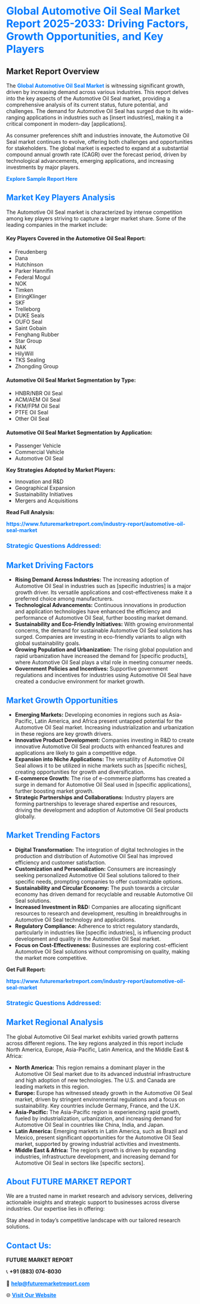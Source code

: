 <h1 style="color: #007BFF;">Global Automotive Oil Seal Market Report 2025-2033: Driving Factors, Growth Opportunities, and Key Players</h1>

<section id="overview">
<h2>Market Report Overview</h2>
<p>The <a href="https://www.futuremarketreport.com/industry-report/automotive-oil-seal-market" style="color: #007BFF; text-decoration: none;"><strong>Global Automotive Oil Seal Market</strong></a> is witnessing significant growth, driven by increasing demand across various industries. This report delves into the key aspects of the Automotive Oil Seal market, providing a comprehensive analysis of its current status, future potential, and challenges. The demand for Automotive Oil Seal has surged due to its wide-ranging applications in industries such as [insert industries], making it a critical component in modern-day [applications].</p>
<p>As consumer preferences shift and industries innovate, the Automotive Oil Seal market continues to evolve, offering both challenges and opportunities for stakeholders. The global market is expected to expand at a substantial compound annual growth rate (CAGR) over the forecast period, driven by technological advancements, emerging applications, and increasing investments by major players.</p>
</section>

<section id="overview">
<p><a href="https://www.futuremarketreport.com/request-sample/reportId=126352" style="color: #007BFF; text-decoration: none;"><strong>Explore Sample Report Here</strong></a></p>
</section>

<section id="key-players">
<h2 style="color: #007BFF;">Market Key Players Analysis</h2>
<p>The Automotive Oil Seal market is characterized by intense competition among key players striving to capture a larger market share. Some of the leading companies in the market include:</p>
<h4>Key Players Covered in the Automotive Oil Seal Report:</h4>
<ul><li>Freudenberg</li><li>Dana</li><li>Hutchinson</li><li>Parker Hannifin</li><li>Federal Mogul</li><li>NOK</li><li>Timken</li><li>ElringKlinger</li><li>SKF</li><li>Trelleborg</li><li>DUKE Seals</li><li>OUFO Seal</li><li>Saint Gobain</li><li>Fenghang Rubber</li><li>Star Group</li><li>NAK</li><li>HilyWill</li><li>TKS Sealing</li><li>Zhongding Group</li></ul>
<h4>Automotive Oil Seal Market Segmentation by Type:</h4>
<ul><li>HNBR/NBR Oil Seal</li><li>ACM/AEM Oil Seal</li><li>FKM/FPM Oil Seal</li><li>PTFE Oil Seal</li><li>Other Oil Seal</li></ul>

<h4>Automotive Oil Seal Market Segmentation by Application:</h4>
<ul><li>Passenger Vehicle</li><li>Commercial Vehicle</li><li>Automotive Oil Seal</li></ul>
<p><strong>Key Strategies Adopted by Market Players:</strong></p>
<ul>
<li>Innovation and R&D</li>
<li>Geographical Expansion</li>
<li>Sustainability Initiatives</li>
<li>Mergers and Acquisitions</li>
</ul>
</section>

<section>
<p><strong>Read Full Analysis: </strong></p><a href="https://www.futuremarketreport.com/industry-report/automotive-oil-seal-market" style="color: #007BFF; text-decoration: none;"><strong>https://www.futuremarketreport.com/industry-report/automotive-oil-seal-market</strong></a>
<h3 style="color: #007BFF;">Strategic Questions Addressed:</h3>
</section>

<section id="driving-factors">
<h2 style="color: #007BFF;">Market Driving Factors</h2>
<ul>
<li><strong>Rising Demand Across Industries:</strong> The increasing adoption of Automotive Oil Seal in industries such as [specific industries] is a major growth driver. Its versatile applications and cost-effectiveness make it a preferred choice among manufacturers.</li>
<li><strong>Technological Advancements:</strong> Continuous innovations in production and application technologies have enhanced the efficiency and performance of Automotive Oil Seal, further boosting market demand.</li>
<li><strong>Sustainability and Eco-Friendly Initiatives:</strong> With growing environmental concerns, the demand for sustainable Automotive Oil Seal solutions has surged. Companies are investing in eco-friendly variants to align with global sustainability goals.</li>
<li><strong>Growing Population and Urbanization:</strong> The rising global population and rapid urbanization have increased the demand for [specific products], where Automotive Oil Seal plays a vital role in meeting consumer needs.</li>
<li><strong>Government Policies and Incentives:</strong> Supportive government regulations and incentives for industries using Automotive Oil Seal have created a conducive environment for market growth.</li>
</ul>
</section>

<section id="growth-opportunities">
<h2 style="color: #007BFF;">Market Growth Opportunities</h2>
<ul>
<li><strong>Emerging Markets:</strong> Developing economies in regions such as Asia-Pacific, Latin America, and Africa present untapped potential for the Automotive Oil Seal market. Increasing industrialization and urbanization in these regions are key growth drivers.</li>
<li><strong>Innovative Product Development:</strong> Companies investing in R&D to create innovative Automotive Oil Seal products with enhanced features and applications are likely to gain a competitive edge.</li>
<li><strong>Expansion into Niche Applications:</strong> The versatility of Automotive Oil Seal allows it to be utilized in niche markets such as [specific niches], creating opportunities for growth and diversification.</li>
<li><strong>E-commerce Growth:</strong> The rise of e-commerce platforms has created a surge in demand for Automotive Oil Seal used in [specific applications], further boosting market growth.</li>
<li><strong>Strategic Partnerships and Collaborations:</strong> Industry players are forming partnerships to leverage shared expertise and resources, driving the development and adoption of Automotive Oil Seal products globally.</li>
</ul>
</section>

<section id="trending-factors">
<h2 style="color: #007BFF;">Market Trending Factors</h2>
<ul>
<li><strong>Digital Transformation:</strong> The integration of digital technologies in the production and distribution of Automotive Oil Seal has improved efficiency and customer satisfaction.</li>
<li><strong>Customization and Personalization:</strong> Consumers are increasingly seeking personalized Automotive Oil Seal solutions tailored to their specific needs, prompting companies to offer customizable options.</li>
<li><strong>Sustainability and Circular Economy:</strong> The push towards a circular economy has driven demand for recyclable and reusable Automotive Oil Seal solutions.</li>
<li><strong>Increased Investment in R&D:</strong> Companies are allocating significant resources to research and development, resulting in breakthroughs in Automotive Oil Seal technology and applications.</li>
<li><strong>Regulatory Compliance:</strong> Adherence to strict regulatory standards, particularly in industries like [specific industries], is influencing product development and quality in the Automotive Oil Seal market.</li>
<li><strong>Focus on Cost-Effectiveness:</strong> Businesses are exploring cost-efficient Automotive Oil Seal solutions without compromising on quality, making the market more competitive.</li>
</ul>
</section>

<section>
<p><strong>Get Full Report: </strong></p><a href="https://www.futuremarketreport.com/industry-report/automotive-oil-seal-market" style="color: #007BFF; text-decoration: none;"><strong>https://www.futuremarketreport.com/industry-report/automotive-oil-seal-market</strong></a>
<h3 style="color: #007BFF;">Strategic Questions Addressed:</h3>
</section>


<section id="regional-analysis">
<h2 style="color: #007BFF;">Market Regional Analysis</h2>
<p>The global Automotive Oil Seal market exhibits varied growth patterns across different regions. The key regions analyzed in this report include North America, Europe, Asia-Pacific, Latin America, and the Middle East & Africa:</p>
<ul>
<li><strong>North America:</strong> This region remains a dominant player in the Automotive Oil Seal market due to its advanced industrial infrastructure and high adoption of new technologies. The U.S. and Canada are leading markets in this region.</li>
<li><strong>Europe:</strong> Europe has witnessed steady growth in the Automotive Oil Seal market, driven by stringent environmental regulations and a focus on sustainability. Key countries include Germany, France, and the U.K.</li>
<li><strong>Asia-Pacific:</strong> The Asia-Pacific region is experiencing rapid growth, fueled by industrialization, urbanization, and increasing demand for Automotive Oil Seal in countries like China, India, and Japan.</li>
<li><strong>Latin America:</strong> Emerging markets in Latin America, such as Brazil and Mexico, present significant opportunities for the Automotive Oil Seal market, supported by growing industrial activities and investments.</li>
<li><strong>Middle East & Africa:</strong> The region’s growth is driven by expanding industries, infrastructure development, and increasing demand for Automotive Oil Seal in sectors like [specific sectors].</li>
</ul>
</section>

<footer>
<h2 style="color: #007BFF;">About FUTURE MARKET REPORT</h2>
<p>We are a trusted name in market research and advisory services, delivering actionable insights and strategic support to businesses across diverse industries. Our expertise lies in offering:</p>

<p>Stay ahead in today’s competitive landscape with our tailored research solutions.</p>

<h2 style="color: #007BFF;">Contact Us:</h2>
<p><strong>FUTURE MARKET REPORT</strong></p>
<p>📞 <strong>+91 (883) 074-8030</strong></p>
<p>📧 <strong><a href="mailto:help@futuremarketreport.com" style="color: #007BFF;">help@futuremarketreport.com</a></strong></p>
<p>🌐 <strong><a href="https://www.futuremarketreport.com/" style="color: #007BFF;">Visit Our Website</a></strong></p>
</footer>